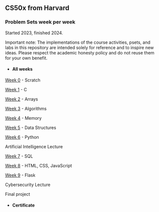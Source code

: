 ## CS50x from Harvard
### Problem Sets week per week

Started 2023, finished 2024.

Important note: The implementations of the course activities, psets, and labs in this repository are intended solely for reference and to inspire new ideas. Please respect the academic honesty policy and do not reuse them for your own benefit.

- #### All weeks

<a href="/week-0">Week 0</a> - Scratch

<a href="/week-1">Week 1</a> - C

<a href="/week-2">Week 2</a> - Arrays

<a href="/week-3">Week 3</a> - Algorithms

<a href="/week-4">Week 4</a> - Memory

<a href="/week-5">Week 5</a> - Data Structures

<a href="/week-6">Week 6</a> - Python

Artificial Intelligence Lecture

<a href="/week-7">Week 7</a> - SQL

<a href="/week-8">Week 8</a> - HTML, CSS, JavaScript

<a href="/week-9">Week 9</a> - Flask

Cybersecurity Lecture

Final project

- #### Certificate
